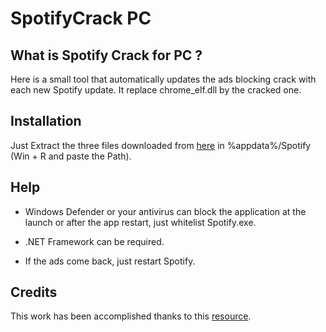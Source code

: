 # SpotifyCrack PC

## **What is Spotify Crack for PC ?**

Here is a small tool that automatically updates the ads blocking crack with each new Spotify update. It replace chrome_elf.dll by the cracked one.

## **Installation**

Just Extract the three files downloaded from [here](https://github.com/Ludoclt/SpotifyCrack-PC/releases) in %appdata%/Spotify (Win + R and paste the Path).

## **Help**

- Windows Defender or your antivirus can block the application at the launch or after the app restart, just whitelist Spotify.exe.

- .NET Framework can be required.

- If the ads come back, just restart Spotify.

## **Credits**

This work has been accomplished thanks to this [resource](https://github.com/mrpond/BlockTheSpot).


